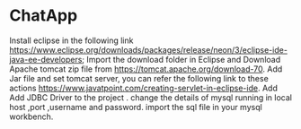 # ChatApp
Install eclipse in the following link https://www.eclipse.org/downloads/packages/release/neon/3/eclipse-ide-java-ee-developers;
Import the download folder in Eclipse and Download Apache tomcat zip file from https://tomcat.apache.org/download-70.
Add Jar file and set tomcat server, you can refer the following link to these actions https://www.javatpoint.com/creating-servlet-in-eclipse-ide.
Add 
Add  JDBC Driver to the project .
change the details of  mysql running in local host ,port ,username and password.
import  the sql file in your mysql workbench.
